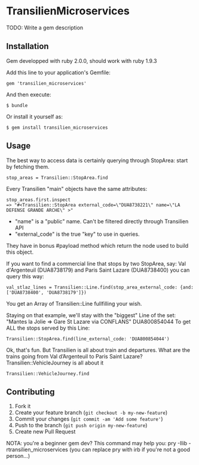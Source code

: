 # TransilienMicroservices

TODO: Write a gem description

## Installation

Gem developped with ruby 2.0.0, should work with ruby 1.9.3

Add this line to your application's Gemfile:

    gem 'transilien_microservices'

And then execute:

    $ bundle

Or install it yourself as:

    $ gem install transilien_microservices

## Usage

The best way to access data is certainly querying through StopArea: start by fetching them.

    stop_areas = Transilien::StopArea.find

Every Transilien "main" objects have the same attributes:

    stop_areas.first.inspect
    => "#<Transilien::StopArea external_code=\"DUA8738221\" name=\"LA DEFENSE GRANDE ARCHE\" >"

* "name" is a "public" name. Can't be filtered directly through Transilien API
* "external_code" is the true "key" to use in queries.

They have in bonus #payload method which return the node used to build this object.

If you want to find a commercial line that stops by two StopArea, say: Val d'Argenteuil (DUA8738179) and Paris Saint Lazare (DUA8738400) you can query this way:

    val_stlaz_lines = Transilien::Line.find(stop_area_external_code: {and: ['DUA8738400', 'DUA8738179']})

You get an Array of Transilien::Line fullfilling your wish.

Staying on that example, we'll stay with the "biggest" Line of the set: "Mantes la Jolie => Gare St Lazare via CONFLANS" DUA800854044
To get ALL the stops served by this Line:

    Transilien::StopArea.find(line_external_code: 'DUA800854044')

Ok, that's fun. But Transilien is all about train and departures. What are the trains going from Val d’Argenteuil to Paris Saint Lazare? Transilien::VehicleJourney is all about it

    Transilien::VehicleJourney.find


## Contributing

1. Fork it
2. Create your feature branch (`git checkout -b my-new-feature`)
3. Commit your changes (`git commit -am 'Add some feature'`)
4. Push to the branch (`git push origin my-new-feature`)
5. Create new Pull Request

NOTA: you're a beginner gem dev? This command may help you: pry -Ilib -rtransilien_microservices (you can replace pry with irb if you're not a good person…)
